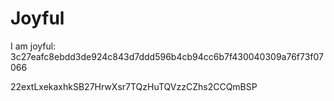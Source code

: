 # Joyful

I am joyful: 3c27eafc8ebdd3de924c843d7ddd596b4cb94cc6b7f430040309a76f73f07066


22extLxekaxhkSB27HrwXsr7TQzHuTQVzzCZhs2CCQmBSP